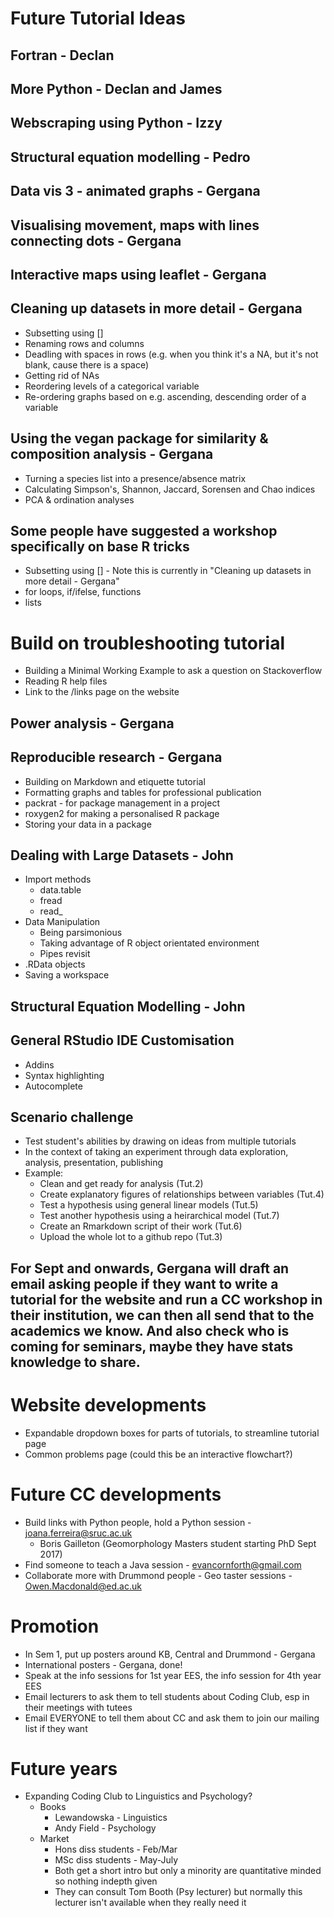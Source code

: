 # Future Tutorial Ideas

## Fortran - Declan

## More Python - Declan and James

## Webscraping using Python - Izzy

## Structural equation modelling - Pedro

## Data vis 3 - animated graphs - Gergana

## Visualising movement, maps with lines connecting dots - Gergana
## Interactive maps using leaflet - Gergana

## Cleaning up datasets in more detail - Gergana
* Subsetting using []
* Renaming rows and columns
* Deadling with spaces in rows (e.g. when you think it's a NA, but it's not blank, cause there is a space)
* Getting rid of NAs
* Reordering levels of a categorical variable
* Re-ordering graphs based on e.g. ascending, descending order of a variable

## Using the vegan package for similarity & composition analysis - Gergana
* Turning a species list into a presence/absence matrix
* Calculating Simpson's, Shannon, Jaccard, Sorensen and Chao indices
* PCA & ordination analyses

## Some people have suggested a workshop specifically on base R tricks
* Subsetting using [] - Note this is currently in "Cleaning up datasets in more detail - Gergana"
* for loops, if/ifelse, functions
* lists

# Build on troubleshooting tutorial
* Building a Minimal Working Example to ask a question on Stackoverflow
* Reading R help files
* Link to the /links page on the website

## Power analysis - Gergana

## Reproducible research - Gergana
* Building on Markdown and etiquette tutorial
* Formatting graphs and tables for professional publication
* packrat - for package management in a project
* roxygen2 for making a personalised R package
* Storing your data in a package

## Dealing with Large Datasets - John
* Import methods
  * data.table
  * fread
  * read_
* Data Manipulation
  * Being parsimonious
  * Taking advantage of R object orientated environment
  * Pipes revisit
* .RData objects
* Saving a workspace

## Structural Equation Modelling - John

## General RStudio IDE Customisation
* Addins
* Syntax highlighting
* Autocomplete

## Scenario challenge
* Test student's abilities by drawing on ideas from multiple tutorials
* In the context of taking an experiment through data exploration, analysis, presentation, publishing
* Example:
  * Clean and get ready for analysis (Tut.2)
  * Create explanatory figures of relationships between variables (Tut.4)
  * Test a hypothesis using general linear models (Tut.5)
  * Test another hypothesis using a heirarchical model (Tut.7)
  * Create an Rmarkdown script of their work (Tut.6)
  * Upload the whole lot to a github repo (Tut.3) 

## For Sept and onwards, Gergana will draft an email asking people if they want to write a tutorial for the website and run a CC workshop in their institution, we can then all send that to the academics we know. And also check who is coming for seminars, maybe they have stats knowledge to share.

# Website developments
* Expandable dropdown boxes for parts of tutorials, to streamline tutorial page
* Common problems page (could this be an interactive flowchart?)

# Future CC developments
* Build links with Python people, hold a Python session - joana.ferreira@sruc.ac.uk 
	* Boris Gailleton (Geomorphology Masters student starting PhD Sept 2017)
* Find someone to teach a Java session - evancornforth@gmail.com
* Collaborate more with Drummond people - Geo taster sessions - Owen.Macdonald@ed.ac.uk 

# Promotion
* In Sem 1, put up posters around KB, Central and Drummond - Gergana
* International posters - Gergana, done! 
* Speak at the info sessions for 1st year EES, the info session for 4th year EES
* Email lecturers to ask them to tell students about Coding Club, esp in their meetings with tutees
* Email EVERYONE to tell them about CC and ask them to join our mailing list if they want

# Future years
* Expanding Coding Club to Linguistics and Psychology?
	* Books
		* Lewandowska - Linguistics
		* Andy Field - Psychology
	* Market
		* Hons diss students - Feb/Mar
		* MSc diss students - May-July
		* Both get a short intro but only a minority are quantitative minded so nothing indepth given
		* They can consult Tom Booth (Psy lecturer) but normally this lecturer isn't available when they really need it
